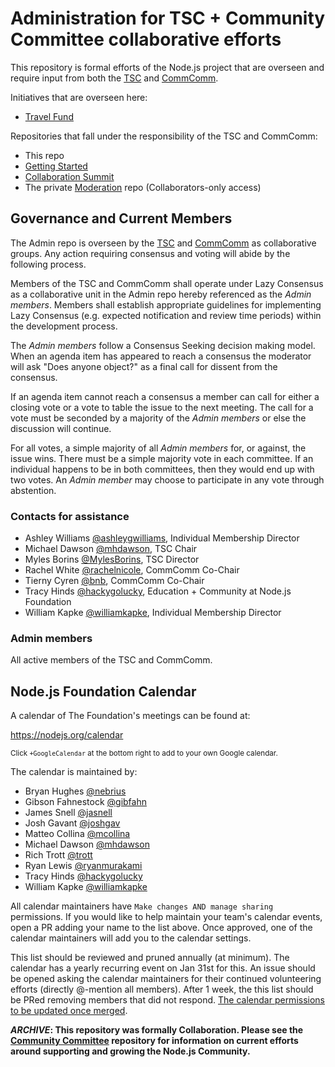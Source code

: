 # Administration for TSC + Community Committee collaborative efforts
This repository is formal efforts of the Node.js project that are overseen and require input from both the [TSC](https://github.com/nodejs/TSC) and [CommComm](https://github.com/nodejs/community-committee).

Initiatives that are overseen here:
- [Travel Fund](https://github.com/nodejs/admin/blob/master/MEMBER_TRAVEL_FUND.MD)

Repositories that fall under the responsibility of the TSC and CommComm:

- This repo
- [Getting Started](https://github.com/nodejs/getting-started)
- [Collaboration Summit](https://github.com/nodejs/summit)
- The private [Moderation](https://github.com/nodejs/moderation) repo (Collaborators-only access)

## Governance and Current Members

The Admin repo is overseen by the [TSC](https://github.com/nodejs/TSC) and [CommComm](https://github.com/nodejs/community-committee) as collaborative groups. Any action requiring consensus and voting will abide by the following process.

Members of the TSC and CommComm shall operate under Lazy Consensus as a collaborative unit in the Admin repo hereby referenced as the *Admin members*. Members shall establish appropriate guidelines for implementing Lazy Consensus (e.g. expected notification and review time periods) within the development process.

The *Admin members* follow a Consensus Seeking decision making model. When an agenda item has appeared to reach a consensus the moderator will ask "Does anyone object?" as a final call for dissent from the consensus.

If an agenda item cannot reach a consensus a member can call for either a closing vote or a vote to table the issue to the next meeting. The call for a vote must be seconded by a majority of the *Admin members* or else the discussion will continue.

For all votes, a simple majority of all *Admin members* for, or against, the issue wins. There must be a simple majority vote in each committee. If an individual happens to be in both committees, then they would end up with two votes. An *Admin member* may choose to participate in any vote through abstention.

### Contacts for assistance
- Ashley Williams [@ashleygwilliams](https://github.com/ashleygwilliams), Individual Membership Director
- Michael Dawson [@mhdawson](https://github.com/mhdawson), TSC Chair
- Myles Borins [@MylesBorins](https://github.com/MylesBorins), TSC Director
- Rachel White [@rachelnicole](https://github.com/rachelnicole), CommComm Co-Chair
- Tierny Cyren [@bnb](https://github.com/bnb), CommComm Co-Chair
- Tracy Hinds [@hackygolucky](https://github.com/hackygolucky), Education + Community at Node.js Foundation
- William Kapke [@williamkapke](https://github.com/williamkapke), Individual Membership Director

### Admin members
All active members of the TSC and CommComm.

## Node.js Foundation Calendar
A calendar of The Foundation's meetings can be found at:

https://nodejs.org/calendar

<sup>Click `+GoogleCalendar` at the bottom right to add to your own Google calendar.</sup>

The calendar is maintained by:
- Bryan Hughes [@nebrius](https://github.com/nebrius)
- Gibson Fahnestock [@gibfahn](https://github.com/gibfahn)
- James Snell [@jasnell](https://github.com/jasnell)
- Josh Gavant [@joshgav](https://github.com/joshgav)
- Matteo Collina [@mcollina](https://github.com/mcollina)
- Michael Dawson [@mhdawson](https://github.com/mhdawson)
- Rich Trott [@trott](https://github.com/trott)
- Ryan Lewis [@ryanmurakami](https://github.com/ryanmurakami)
- Tracy Hinds [@hackygolucky](https://github.com/hackygolucky)
- William Kapke [@williamkapke](https://github.com/williamkapke)

All calendar maintainers have `Make changes AND manage sharing` permissions. If you would like to help maintain your team's calendar events, open a PR adding your name to the list above. Once approved, one of the calendar maintainers will add you to the calendar settings.

This list should be reviewed and pruned annually (at minimum). The calendar has a yearly recurring event on Jan 31st for this. An issue should be opened asking the calendar maintainers for their continued volunteering efforts (directly @-mention all members). After 1 week, the this list should be PRed removing members that did not respond. [The calendar permissions to be updated once merged](https://support.google.com/a/answer/117596?hl=en).

***ARCHIVE*: This repository was formally Collaboration. Please see the [Community Committee](https://github.com/nodejs/community-committee) repository for information on current efforts around supporting and growing the Node.js Community.**
